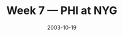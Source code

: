 ---
layout: game
title: Week 7 — PHI at NYG
season: 2003
game_id: 2003_07_PHI_NYG
week: 7
date: 2003-10-19
home_team: NYG
away_team: PHI
final_home: 
final_away: 
pbp_url: /assets/data/pbp/2003/2003_07_PHI_NYG.csv.gz
---